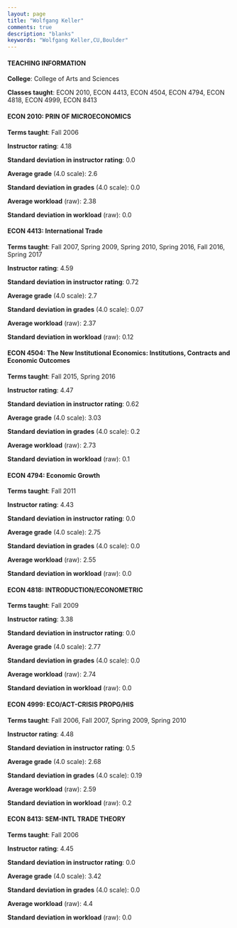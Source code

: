 ```yaml
---
layout: page
title: "Wolfgang Keller" 
comments: true
description: "blanks"
keywords: "Wolfgang Keller,CU,Boulder"
---
```

<head>
<script src="https://ajax.googleapis.com/ajax/libs/jquery/2.1.3/jquery.min.js"></script>
<script src="https://dl.dropboxusercontent.com/s/pc42nxpaw1ea4o9/highcharts.js?dl=0"></script>
<!-- <script src="../assets/js/highcharts.js"></script> -->
<style type="text/css">@font-face {
	font-family: "Bebas Neue";
	src: url(https://www.filehosting.org/file/details/544349/BebasNeue Regular.otf) format("opentype");
	}
	h1.Bebas { 
		font-family: "Bebas Neue", Verdana, Tahoma;
	}
</style>
</head>
	   
#### TEACHING INFORMATION

**College**: College of Arts and Sciences

**Classes taught**: ECON 2010, ECON 4413, ECON 4504, ECON 4794, ECON 4818, ECON 4999, ECON 8413

#### ECON 2010: PRIN OF MICROECONOMICS

**Terms taught**: Fall 2006

**Instructor rating**: 4.18

**Standard deviation in instructor rating**: 0.0

**Average grade** (4.0 scale): 2.6

**Standard deviation in grades** (4.0 scale): 0.0

**Average workload** (raw): 2.38

**Standard deviation in workload** (raw): 0.0

#### ECON 4413: International Trade

**Terms taught**: Fall 2007, Spring 2009, Spring 2010, Spring 2016, Fall 2016, Spring 2017

**Instructor rating**: 4.59

**Standard deviation in instructor rating**: 0.72

**Average grade** (4.0 scale): 2.7

**Standard deviation in grades** (4.0 scale): 0.07

**Average workload** (raw): 2.37

**Standard deviation in workload** (raw): 0.12

#### ECON 4504: The New Institutional Economics: Institutions, Contracts and Economic Outcomes

**Terms taught**: Fall 2015, Spring 2016

**Instructor rating**: 4.47

**Standard deviation in instructor rating**: 0.62

**Average grade** (4.0 scale): 3.03

**Standard deviation in grades** (4.0 scale): 0.2

**Average workload** (raw): 2.73

**Standard deviation in workload** (raw): 0.1

#### ECON 4794: Economic Growth

**Terms taught**: Fall 2011

**Instructor rating**: 4.43

**Standard deviation in instructor rating**: 0.0

**Average grade** (4.0 scale): 2.75

**Standard deviation in grades** (4.0 scale): 0.0

**Average workload** (raw): 2.55

**Standard deviation in workload** (raw): 0.0

#### ECON 4818: INTRODUCTION/ECONOMETRIC

**Terms taught**: Fall 2009

**Instructor rating**: 3.38

**Standard deviation in instructor rating**: 0.0

**Average grade** (4.0 scale): 2.77

**Standard deviation in grades** (4.0 scale): 0.0

**Average workload** (raw): 2.74

**Standard deviation in workload** (raw): 0.0

#### ECON 4999: ECO/ACT-CRISIS PROPG/HIS

**Terms taught**: Fall 2006, Fall 2007, Spring 2009, Spring 2010

**Instructor rating**: 4.48

**Standard deviation in instructor rating**: 0.5

**Average grade** (4.0 scale): 2.68

**Standard deviation in grades** (4.0 scale): 0.19

**Average workload** (raw): 2.59

**Standard deviation in workload** (raw): 0.2

#### ECON 8413: SEM-INTL TRADE THEORY

**Terms taught**: Fall 2006

**Instructor rating**: 4.45

**Standard deviation in instructor rating**: 0.0

**Average grade** (4.0 scale): 3.42

**Standard deviation in grades** (4.0 scale): 0.0

**Average workload** (raw): 4.4

**Standard deviation in workload** (raw): 0.0

